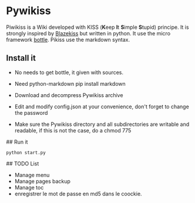 # Pywikiss

Piwikiss is a Wiki developed with KISS (**K**eep **I**t **S**imple **S**tupid) principe. 
It is strongly inspired by [Blazekiss](http://projet.idleman.fr/blazekiss/) but written in python. 
It use the micro framework [bottle](http://bottlepy.org). 
Pikiss use the markdown syntax.

## Install it

* No needs to get bottle, it given with sources. 

* Need python-markdown
    pip install markdown

* Download and decompress Pywikiss archive
* Edit and modify config.json at your convenience, don't forget to change the password
* Make sure the Pywikiss directory and all subdirectories are writable and readable,  if this is not the case, do a chmod 775

## Run it

    python start.py


## TODO List 

* Manage menu
* Manage pages backup  
* Manage toc 
* enregistrer le mot de passe en md5 dans le coockie.
